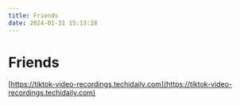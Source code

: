 ```yaml
---
title: Friends
date: 2024-01-31 15:13:18
---
```


# Friends

[https://tiktok-video-recordings.techidaily.com](https://tiktok-video-recordings.techidaily.com)